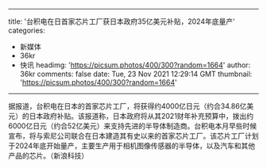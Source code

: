 
---
title: '台积电在日首家芯片工厂获日本政府35亿美元补贴，2024年底量产'
categories: 
 - 新媒体
 - 36kr
 - 快讯
headimg: 'https://picsum.photos/400/300?random=1664'
author: 36kr
comments: false
date: Tue, 23 Nov 2021 12:29:14 GMT
thumbnail: 'https://picsum.photos/400/300?random=1664'
---

<div>   
据报道，台积电在日本的首家芯片工厂，将获得约4000亿日元（约合34.86亿美元）的日本政府补贴。该报道称，日本政府将从其2021财年补充预算中，拨出约6000亿日元（约合52亿美元）来支持先进的半导体制造商。台积电本月早些时候宣布，将与索尼公司联合在日本建造其有史以来的首家芯片工厂。该芯片工厂计划于2024年底开始量产，主要生产用于相机图像传感器的半导体，以及汽车和其他产品的芯片。（新浪科技）  
</div>
            